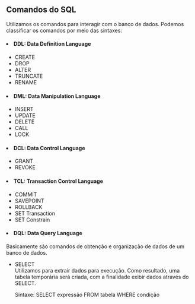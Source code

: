 <h2>Comandos do SQL</h2>

Utilizamos os comandos para interagir com o banco de dados. Podemos classificar os comandos por meio das sintaxes:

<h4><li>DDL: Data Definition Language</h4>
<ul><li>CREATE</li>
<li>DROP</li>
<li>ALTER</li>
<li>TRUNCATE</li>
<li>RENAME</li>
</ul>

<h4><li>DML: Data Manipulation Language</h4>
<ul><li>INSERT</li>
<li>UPDATE</li>
<li>DELETE</li>
<li>CALL</li>
<li>LOCK</li>
</ul>

<h4><li>DCL: Data Control Language</h4>
<ul><li>GRANT</li>
<li>REVOKE</li>
</ul>

<h4><li>TCL: Transaction Control Language</h4>
<ul><li>COMMIT</li>
<li>SAVEPOINT</li>
<li>ROLLBACK</li>
<li>SET Transaction</li>
<li>SET Constrain</li>
</ul>

<h4><li>DQL: Data Query Language</h4>
Basicamente são comandos de obtenção e organização de dados de um banco de dados. 
<p> 
<ul><li>SELECT</li>
  Utilizamos para extrair dados para execução. Como resultado, uma tabela temporária será criada, com a finalidade exibir dados através do SELECT.
<p>
Sintaxe: SELECT expressão FROM tabela WHERE condição
</p>
</ul>



